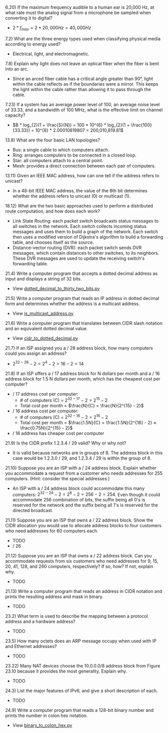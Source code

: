 6.20) If the maximum frequency audible to a human ear is 20,000 Hz, at what rate must the analog signal from a microphone be sampled when converting it to digital?  
- $2 * f_{max} = 2 * 20,000Hz = 40,000Hz$

7.2) What are the three energy types used when classifying physical media according to energy used?
- Electrical, light, and electromagnetic.

7.8) Explain why light does not leave an optical fiber when the fiber is bent into an arc.
- Since an arced fiber cable has a critical angle greater than 90°, light within the cable reflects as if the boundaries were a mirror. This keeps the light within the cable rather than allowing it to pass through the cable.

7.23) If a system has an average power level of 100, an average noise level of 33.33, and a bandwidth of 100 MHz, what is the effective limit on channel capacity?
- $B * log_{2}(1 + \frac{S}{N}) = 100 * 10^{6} * log_{2}(1 + \frac{100}{33.33}) = 10^{8} * 2.00010819807 = 200,010,819.81$
<!-- TODO: check on Chegg -->

13.8) What are the four basic LAN topologies?
- Bus: a single cable to which computers attach.
- Ring: arranges computers to be connected in a closed loop.
- Star: all computers attach to a central point.
- Mesh: provides a direct connection between each pair of computers.

13.11) Given an IEEE MAC address, how can one tell if the address refers to unicast?
- In a 48-bit IEEE MAC address, the value of the 8th bit determines whether the address refers to unicast (0) or multicast (1).

18.12) What are the two basic approaches used to perform a distributed route computation, and how does each work?
- Link State Routing: each packet switch broadcasts status messages to all switches in the network. Each switch collects incoming status messages and uses them to build a graph of the network. Each switch then uses a modified version of Dijkstra's algorithm to build a forwarding table, and chooses itself as the source.
- Distance-vector routing (DVR): each packet switch sends DVR messages, which contain distances to other switches, to its neighbors. These DVR messages are used to update the receiving switch's forwarding table.

21.4) Write a computer program that accepts a dotted decimal address as input and displays a string of 32 bits.
- View [dotted_decimal_to_thirty_two_bits.py](dotted_decimal_to_thirty_two_bits.py)

21.5) Write a computer program that reads an IP address in dotted decimal form and determines whether the address is a multicast address.
- View [is_multicast_address.py](is_multicast_address.py)

21.6) Write a computer program that translates between CIDR slash notation and an equivalent dotted decimal value.
- View [cidr_to_dotted_decimal.py](cidr_to_dotted_decimal.py)

21.7) If an ISP assigned you a / 28 address block, how many computers could you assign an address?
- $2^{32-28} - 2 = 2^{4} - 2 = 16 - 2 = 14$

21.8) If an ISP offers a / 17 address block for N dollars per month and a / 16 address block for 1.5 N dollars per month, which has the cheapest cost per computer?
- / 17 address cost per computer:
  - \# of computers (C) = $2^{32-17} - 2 = 2^{15} - 2$
  - Total cost per month = $\frac{N}{C} = \frac{N}{2^{15} - 2}$
- / 16 address cost per computer:
  - \# of computers (C) = $2^{32-16} - 2 = 2^{16} - 2$
  - Total cost per month = $\frac{1.5N}{C} = \frac{1.5N}{2^{16} - 2} ≈ \frac{0.75N}{2^{15} - 2}$
- / 16 address has cheaper cost per computer

21.9) Is the CIDR prefix 1.2.3.4 / 29 valid? Why or why not?
- It is valid because networks are in groups of 8. The address block in this case would be 1.2.3.0 / 29, and 1.2.3.4 / 29 is within the group of 8.

21.10) Suppose you are an ISP with a / 24 address block. Explain whether you accommodate a request from a customer who needs addresses for 255 computers. (Hint: consider the special addresses.)
- An ISP with a / 24 address block could accommodate this many computers: $2^{32 - 24} - 2 = 2^8 - 2 = 256 - 2 = 254$. Even though it could accommodate 256 combination of bits, the suffix being all 0's is reserved for the network and the suffix being all 1's is reserved for the directed broadcast.

21.11) Suppose you are an ISP that owns a / 22 address block. Show the CIDR allocation you would use to allocate address blocks to four customers who need addresses for 60 computers each.
- TODO
- / 26

21.12) Suppose you are an ISP that owns a / 22 address block. Can you accommodate requests from six customers who need addresses for 9, 15, 20, 41, 128, and 260 computers, respectively? If so, how? If not, explain why.
- TODO

21.13) Write a computer program that reads an address in CIDR notation and prints the resulting address and mask in binary.
- TODO

23.2) What term is used to describe the mapping between a protocol address and a hardware address?
- TODO

23.5) How many octets does an ARP message occupy when used with IP and Ethernet addresses?
- TODO

23.22) Many NAT devices choose the 10.0.0.0/8 address block from Figure 23.10 because it provides the most generality. Explain why.
- TODO

24.3) List the major features of IPv6, and give a short description of each.
- TODO

24.9) Write a computer program that reads a 128-bit binary number and prints the number in colon hex notation.
- View [binary_to_colon_hex.py](binary_to_colon_hex.py)
